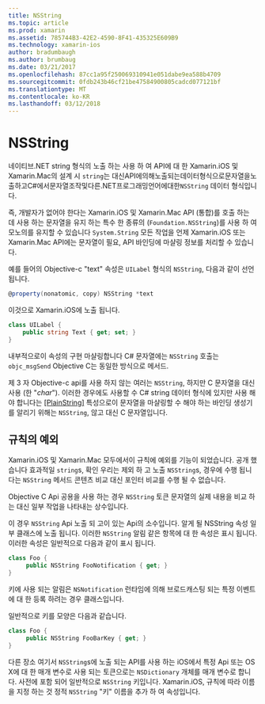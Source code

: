 ```yaml
---
title: NSString
ms.topic: article
ms.prod: xamarin
ms.assetid: 785744B3-42E2-4590-8F41-435325E609B9
ms.technology: xamarin-ios
author: bradumbaugh
ms.author: brumbaug
ms.date: 03/21/2017
ms.openlocfilehash: 87cc1a95f250069310941e051dabe9ea588b4709
ms.sourcegitcommit: 0fdb243b46cf21be47584900805cadcd077121bf
ms.translationtype: MT
ms.contentlocale: ko-KR
ms.lasthandoff: 03/12/2018
---
```

# <a name="nsstring"></a>NSString

네이티브.NET string 형식의 노출 하는 사용 하 여 API에 대 한 Xamarin.iOS 및 Xamarin.Mac의 설계 시 `string`는 대신API에의해노출되는데이터형식으로문자열을노출하고C#에서문자열조작및다른.NET프로그래밍언어에대한`NSString` 데이터 형식입니다.


즉, 개발자가 없어야 한다는 Xamarin.iOS 및 Xamarin.Mac API (통합)를 호출 하는 데 사용 하는 문자열을 유지 하는 특수 한 종류의 (`Foundation.NSString`)를 사용 하 여 모노의를 유지할 수 있습니다 `System.String` 모든 작업을 언제 Xamarin.iOS 또는 Xamarin.Mac API에는 문자열이 필요, API 바인딩에 마샬링 정보를 처리할 수 있습니다.

예를 들어의 Objective-c "text" 속성은 `UILabel` 형식의 `NSString`, 다음과 같이 선언 됩니다.

```csharp
@property(nonatomic, copy) NSString *text
```

이것으로 Xamarin.iOS에 노출 됩니다.

```csharp
class UILabel {
    public string Text { get; set; }
}
```

내부적으로이 속성의 구현 마샬링합니다 C# 문자열에는 `NSString` 호출는 `objc_msgSend` Objective C는 동일한 방식으로 메서드.

제 3 자 Objective-c api를 사용 하지 않는 여러는 `NSString`, 하지만 C 문자열을 대신 사용 (한 "*char*"). 이러한 경우에도 사용할 수 C# string 데이터 형식에 있지만 사용 해야 합니다는 [[PlainString]](~/cross-platform/macios/binding/objective-c-libraries.md) 특성으로이 문자열을 마샬링할 수 해야 하는 바인딩 생성기를 알리기 위해는 `NSString`, 않고 대신 C 문자열입니다.

 <a name="Exceptions_to_the_Rule" />


## <a name="exceptions-to-the-rule"></a>규칙의 예외

Xamarin.iOS 및 Xamarin.Mac 모두에서이 규칙에 예외를 기능이 되었습니다. 공개 했습니다 효과적일 `string`s, 확인 우리는 제외 하 고 노출 `NSString`s, 경우에 수행 됩니다는 `NSString` 메서드 콘텐츠 비교 대신 포인터 비교를 수행 될 수 없습니다.


Objective C Api 공용을 사용 하는 경우 `NSString` 토큰 문자열의 실제 내용을 비교 하는 대신 일부 작업을 나타내는 상수입니다.


이 경우 `NSString` Api 노출 되 고이 있는 Api의 소수입니다. 알게 될 NSString 속성 일부 클래스에 노출 됩니다. 이러한 `NSString` 알림 같은 항목에 대 한 속성은 표시 됩니다. 이러한 속성은 일반적으로 다음과 같이 표시 됩니다.

```csharp
class Foo {
     public NSString FooNotification { get; }
}
```

키에 사용 되는 알림은 `NSNotification` 런타임에 의해 브로드캐스팅 되는 특정 이벤트에 대 한 등록 하려는 경우 클래스입니다.

일반적으로 키를 모양은 다음과 같습니다.

```csharp
class Foo {
     public NSString FooBarKey { get; }
}
```

다른 장소 여기서 `NSString`s에 노출 되는 API를 사용 하는 iOS에서 특정 Api 또는 OS X에 대 한 매개 변수로 사용 되는 토큰으로는 `NSDictionary` 개체를 매개 변수로 합니다. 사전에 포함 되어 일반적으로 `NSString` 키입니다. Xamarin.iOS, 규칙에 따라 이름을 지정 하는 것 정적 `NSString` "키" 이름을 추가 하 여 속성입니다.
